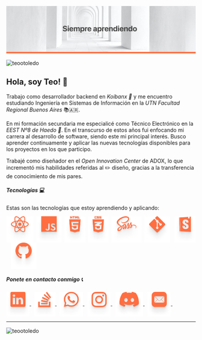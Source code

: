 ![cover](cover.png)

<p align="left"> <img src="https://komarev.com/ghpvc/?username=teootoledo&label=Profile%20views&color=ff612d&style=flat" alt="teootoledo" /> </p>

## Hola, soy Teo! 👋 

Trabajo como desarrollador backend en _Koibanx 🏢_ y me encuentro estudiando Ingeniería en Sistemas de Información en la _UTN Facultad Regional Buenos Aires_ 📚🇦🇷.

En mi formación secundaria me especialicé como Técnico Electrónico en la _EEST Nº8 de Haedo 🏫_. En el transcurso de estos años fui enfocando mi carrera al desarrollo de software, siendo este mi principal interés. Busco aprender continuamente y aplicar las nuevas tecnologías disponibles para los proyectos en los que participo.

Trabajé como diseñador en el _Open Innovation Center_ de ADOX, lo que incrementó mis habilidades referidas al ✏️ diseño, gracias a la transferencia de conocimiento de mis pares.



##### Tecnologías 💻

Estas son las tecnologías que estoy aprendiendo y aplicando:

<p align="left">
  <img align="center" src="./React.png" alt="React" height="70" />&nbsp;
  <img align="center" src="./JS.png" alt="Javascript" height="70" />&nbsp;
  <img align="center" src="./HTML5.png" alt="HTML5" height="70" />&nbsp;
  <img align="center" src="./CSS.png" alt="CSS" height="70" />&nbsp;
  <img align="center" src="./Sass.png" alt="SASS" height="70" />&nbsp;
  <img align="center" src="./Git.png" alt="Git" height="70" />&nbsp;&nbsp;
  <img align="center" src="./Storybook.png" alt="Storybook" height="70" />&nbsp;&nbsp;
  <img align="center" src="./GitHub.png" alt="Github" height="70" />&nbsp;
</p>




##### Ponete en contacto conmigo 📞

<p align="left">
  <a href="https://linkedin.com/in/teo-toledo" >
     <img align="center" src="./LinkedIn.png" alt="LinkedIn" height="65" />
  </a>&nbsp;
  <a href="https://stackoverflow.com/users/13508928/teo-toledo" >
     <img align="center" src="./StackOverflow.png" alt="Stack Overflow" height="65" />
  </a>&nbsp;
  <a href="https://wa.me/5491131641637?text=Hola%20Teo!%20Vi%20tu%20perfil%20de%20GitHub%20y%20quiero%20contactarte!" >
     <img align="center" src="./Whatsapp.png" alt="WhatsApp" height="65" />
  </a>&nbsp;
  <a href="https://instagram.com/teootoledo" >
     <img align="center" src="./Instagram.png" alt="Instagram" height="65" />
  </a>&nbsp;
  <a href="https://discord.gg/teootoledo#1633" >
     <img align="center" src="./Discord.png" alt="Discord" height="65" />
  </a>&nbsp;
  <a href="mailto:teootoledo@gmail.com?Subject=Quiero%20contactarte" >
     <img align="center" src="./Mail.png" alt="Email" height="65" />
  </a>&nbsp;
</p>




---
<p>
  <img align="center" src="https://github-readme-stats.vercel.app/api/top-langs?username=teootoledo&show_icons=true&locale=en&layout=compact" alt="teootoledo" />
  &nbsp;
&nbsp;
&nbsp;
</p>


  





